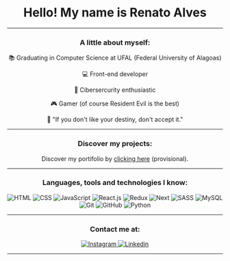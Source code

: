 <div align="center">
  <h1>Hello! My name is Renato Alves</h1>
</div>
<hr/>
<div align="center">
  <h3>A little about myself:</h3>
  <p> 📚 Graduating in Computer Science at UFAL (Federal University of Alagoas) </p>
  <p> 💻 Front-end developer </p>
  <p> 🔐 Cibersercurity enthusiastic </p>
  <p> 🎮 Gamer (of course Resident Evil is the best) </p>
  <p> 🍃 "If you don't like your destiny, don't accept it." </p>
</div>
<hr/>
<div align="center">
  <h3>Discover my projects:</h3>
  <p>Discover my portifolio by <a href="https://vercel.com/renato-alves/" target="_blank" rel="noopener noreferrer">clicking here</a> (provisional).</p>
</div>
<hr/>
<div align="center">
  <h3>Languages, tools and technologies I know:</h3>
  <img src="https://skillicons.dev/icons?i=html" heigth="40" title="HTML" />
  <img src="https://skillicons.dev/icons?i=css" heigth="40" title="CSS" />
  <img src="https://skillicons.dev/icons?i=js" heigth="40" title="JavaScript" />
  <img src="https://skillicons.dev/icons?i=react" heigth="40" title="React.js" />
  <img src="https://skillicons.dev/icons?i=redux" heigth="40" title="Redux" />
  <img src="https://skillicons.dev/icons?i=next" heigth="40" title="Next" />
  <img src="https://skillicons.dev/icons?i=sass" heigth="40" title="SASS" />
  <img src="https://skillicons.dev/icons?i=mysql" heigth="40" title="MySQL" />
  <!--
  <img src="https://skillicons.dev/icons?i=figma" heigth="40" title="Figma" />
  -->
  <img src="https://skillicons.dev/icons?i=git" heigth="40" title="Git" />
  <img src="https://skillicons.dev/icons?i=github" heigth="40" title="GitHub" />
  <img src="https://skillicons.dev/icons?i=py" heigth="40" title="Python" />
</div>
<hr/>
<div align="center">
  <h3>Contact me at:</h3>
  <a href="https://instagram.com/renato_santosx">
    <img src="https://skillicons.dev/icons?i=instagram" heigth="40" title="Instagram" />
  </a>
  <a href="https://linkedin.com/in/renatosalves">
    <img src="https://skillicons.dev/icons?i=linkedin" heigth="40" title="Linkedin" />
  </a>
</div>
<hr>
